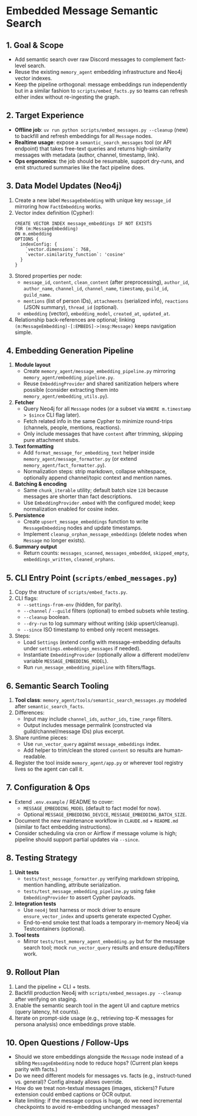 # Embedded Message Semantic Search

## 1. Goal & Scope
- Add semantic search over raw Discord messages to complement fact-level search.
- Reuse the existing `memory_agent` embedding infrastructure and Neo4j vector indexes.
- Keep the pipeline orthogonal: message embeddings run independently but in a similar fashion to `scripts/embed_facts.py` so teams can refresh either index without re-ingesting the graph.

## 2. Target Experience
- **Offline job**: `uv run python scripts/embed_messages.py --cleanup` (new) to backfill and refresh embeddings for all `Message` nodes.
- **Realtime usage**: expose a `semantic_search_messages` tool (or API endpoint) that takes free-text queries and returns high-similarity messages with metadata (author, channel, timestamp, link).
- **Ops ergonomics**: the job should be resumable, support dry-runs, and emit structured summaries like the fact pipeline does.

## 3. Data Model Updates (Neo4j)
1. Create a new label `MessageEmbedding` with unique key `message_id` mirroring how `FactEmbedding` works.
2. Vector index definition (Cypher):
   ```cypher
   CREATE VECTOR INDEX message_embeddings IF NOT EXISTS
   FOR (m:MessageEmbedding)
   ON m.embedding
   OPTIONS {
     indexConfig: {
       `vector.dimensions`: 768,
       `vector.similarity_function`: 'cosine'
     }
   }
   ```
3. Stored properties per node:
   - `message_id`, `content`, `clean_content` (after preprocessing), `author_id`, `author_name`, `channel_id`, `channel_name`, `timestamp`, `guild_id`, `guild_name`.
   - `mentions` (list of person IDs), `attachments` (serialized info), `reactions` (JSON summary), `thread_id` (optional).
   - `embedding` (vector), `embedding_model`, `created_at`, `updated_at`.
4. Relationship back-references are optional; linking `(m:MessageEmbedding)-[:EMBEDS]->(msg:Message)` keeps navigation simple.

## 4. Embedding Generation Pipeline
1. **Module layout**
   - Create `memory_agent/message_embedding_pipeline.py` mirroring `memory_agent/embedding_pipeline.py`.
   - Reuse `EmbeddingProvider` and shared sanitization helpers where possible (consider extracting them into `memory_agent/embedding_utils.py`).
2. **Fetcher**
   - Query Neo4j for all `Message` nodes (or a subset via `WHERE m.timestamp > $since` CLI flag later).
   - Fetch related info in the same Cypher to minimize round-trips (channels, people, mentions, reactions).
   - Only include messages that have `content` after trimming, skipping pure attachment stubs.
3. **Text formatting**
   - Add `format_message_for_embedding_text` helper inside `memory_agent/message_formatter.py` (or extend `memory_agent/fact_formatter.py`).
   - Normalization steps: strip markdown, collapse whitespace, optionally append channel/topic context and mention names.
4. **Batching & encoding**
   - Same `chunk_iterable` utility; default batch size `128` because messages are shorter than fact descriptions.
   - Use `EmbeddingProvider.embed` with the configured model; keep normalization enabled for cosine index.
5. **Persistence**
   - Create `upsert_message_embeddings` function to write `MessageEmbedding` nodes and update timestamps.
   - Implement `cleanup_orphan_message_embeddings` (delete nodes when `Message` no longer exists).
6. **Summary output**
   - Return counts: `messages_scanned`, `messages_embedded`, `skipped_empty`, `embeddings_written`, `cleaned_orphans`.

## 5. CLI Entry Point (`scripts/embed_messages.py`)
1. Copy the structure of `scripts/embed_facts.py`.
2. CLI flags:
   - `--settings-from-env` (hidden, for parity).
   - `--channel` / `--guild` filters (optional) to embed subsets while testing.
   - `--cleanup` boolean.
   - `--dry-run` to log summary without writing (skip upsert/cleanup).
   - `--since` ISO timestamp to embed only recent messages.
3. Steps:
   - Load `Settings` (extend config with message-embedding defaults under `settings.embeddings_messages` if needed).
   - Instantiate `EmbeddingProvider` (optionally allow a different model/env variable `MESSAGE_EMBEDDING_MODEL`).
   - Run `run_message_embedding_pipeline` with filters/flags.

## 6. Semantic Search Tooling
1. **Tool class**: `memory_agent/tools/semantic_search_messages.py` modeled after `semantic_search_facts`.
2. Differences:
   - Input may include `channel_ids`, `author_ids`, `time_range` filters.
   - Output includes message permalink (constructed via guild/channel/message IDs) plus excerpt.
3. Share runtime pieces:
   - Use `run_vector_query` against `message_embeddings` index.
   - Add helper to trim/clean the stored `content` so results are human-readable.
4. Register the tool inside `memory_agent/app.py` or wherever tool registry lives so the agent can call it.

## 7. Configuration & Ops
- Extend `.env.example` / README to cover:
  - `MESSAGE_EMBEDDING_MODEL` (default to fact model for now).
  - Optional `MESSAGE_EMBEDDING_DEVICE`, `MESSAGE_EMBEDDING_BATCH_SIZE`.
- Document the new maintenance workflow in `CLAUDE.md` + `README.md` (similar to fact embedding instructions).
- Consider scheduling via cron or Airflow if message volume is high; pipeline should support partial updates via `--since`.

## 8. Testing Strategy
1. **Unit tests**
   - `tests/test_message_formatter.py` verifying markdown stripping, mention handling, attribute serialization.
   - `tests/test_message_embedding_pipeline.py` using fake `EmbeddingProvider` to assert Cypher payloads.
2. **Integration tests**
   - Use `neo4j` test harness or mock driver to ensure `ensure_vector_index` and upserts generate expected Cypher.
   - End-to-end smoke test that loads a temporary in-memory Neo4j via Testcontainers (optional).
3. **Tool tests**
   - Mirror `tests/test_memory_agent_embedding.py` but for the message search tool; mock `run_vector_query` results and ensure dedup/filters work.

## 9. Rollout Plan
1. Land the pipeline + CLI + tests.
2. Backfill production Neo4j with `scripts/embed_messages.py --cleanup` after verifying on staging.
3. Enable the semantic search tool in the agent UI and capture metrics (query latency, hit counts).
4. Iterate on prompt-side usage (e.g., retrieving top-K messages for persona analysis) once embeddings prove stable.

## 10. Open Questions / Follow-Ups
- Should we store embeddings alongside the `Message` node instead of a sibling `MessageEmbedding` node to reduce hops? (Current plan keeps parity with facts.)
- Do we need different models for messages vs. facts (e.g., instruct-tuned vs. general)? Config already allows override.
- How do we treat non-textual messages (images, stickers)? Future extension could embed captions or OCR output.
- Rate limiting: if the message corpus is huge, do we need incremental checkpoints to avoid re-embedding unchanged messages?

